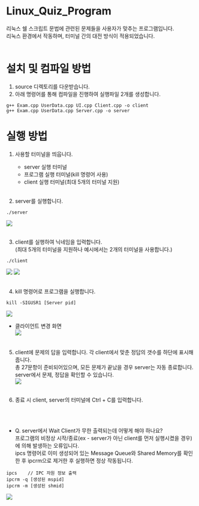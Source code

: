 # Linux_Quiz_Program
리눅스 쉘 스크립트 문법에 관련된 문제들을 사용자가 맞추는 프로그램입니다.  
리눅스 환경에서 작동하며, 터미널 간의 대전 방식이 적용되었습니다.
<br><br>

# 설치 및 컴파일 방법
1. source 디렉토리를 다운받습니다.
2. 아래 명령어를 통해 컴파일을 진행하여 실행파일 2개를 생성합니다.
```
g++ Exam.cpp UserData.cpp UI.cpp Client.cpp -o client
g++ Exam.cpp UserData.cpp Server.cpp -o server
```

# 실행 방법
1. 사용할 터미널을 띄웁니다.
	* server 실행 터미널
	* 프로그램 실행 터미널(kill 명령어 사용)
	* client 실행 터미널(최대 5개의 터미널 지원)
<br><br>

2. server를 실행합니다.
```
./server
```
<img src="https://user-images.githubusercontent.com/65950455/101773964-d3a1d700-3b30-11eb-8fc3-7a344eb38a28.PNG"></img>
<br><br>

3. client를 실행하여 닉네임을 입력합니다.  
(최대 5개의 터미널을 지원하나 예시에서는 2개의 터미널을 사용합니다.)
```
./client
```
<img src="https://user-images.githubusercontent.com/65950455/101772342-976d7700-3b2e-11eb-9ef2-10c6ebd33949.PNG"></img>
<img src="https://user-images.githubusercontent.com/65950455/101772355-99cfd100-3b2e-11eb-896e-022d2aa657c9.PNG"></img>
<br><br>

4. kill 명령어로 프로그램을 실행합니다.
```
kill -SIGUSR1 [Server pid]
```
<img src="https://user-images.githubusercontent.com/65950455/101774359-56c32d00-3b31-11eb-8c0b-32bf91fead03.PNG"></img>
- 클라이언트 변경 화면  
<img src="https://user-images.githubusercontent.com/65950455/101774657-c0433b80-3b31-11eb-9c49-19e2c3976399.PNG"></img>
<br><br>

5. client에 문제의 답을 입력합니다.
각 client에서 맞춘 정답의 갯수를 하단에 표시해줍니다.  
총 27문항이 준비되어있으며, 모든 문제가 끝났을 경우 server는 자동 종료합니다.  
server에서 문제, 정답을 확인할 수 있습니다.  
<img src="https://user-images.githubusercontent.com/65950455/101775330-a6562880-3b32-11eb-9129-4866d0c46f4d.PNG"></img>
<br><br>

6. 종료 시 client, server의 터미널에 Ctrl + C를 입력합니다.

<br><br>

* Q. server에서 Wait Client가 무한 출력되는데 어떻게 해야 하나요?  
프로그램의 비정상 시작/종료(ex - server가 아닌 client를 먼저 실행시켰을 경우)에 의해 발생하는 오류입니다.  
ipcs 명령어로 이미 생성되어 있는 Message Queue와 Shared Memory를 확인한 후
ipcrm으로 제거한 후 실행하면 정상 작동됩니다.
```
ipcs	// IPC 자원 정보 출력
ipcrm -q [생성된 mspid]
ipcrm -m [생성된 shmid]
```
<img src="https://user-images.githubusercontent.com/65950455/101779541-c2f55f00-3b38-11eb-9b21-a803869d7e54.PNG"></img>
